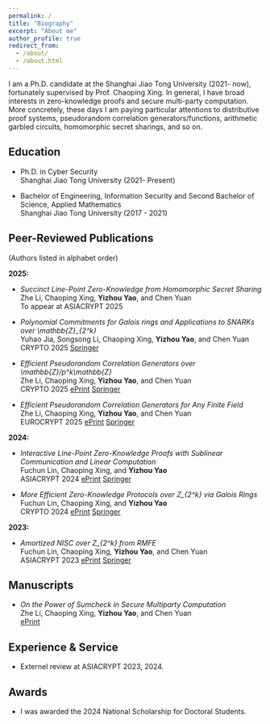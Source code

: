 ```yaml
---
permalink: /
title: "Biography"
excerpt: "About me"
author_profile: true
redirect_from: 
  - /about/
  - /about.html
---
```


I am a Ph.D. candidate at the Shanghai Jiao Tong University (2021- now), fortunately supervised by Prof. Chaoping Xing. In general, I have broad interests in zero-knowledge proofs and secure multi-party computation. More concretely, these days I am paying particular attentions to distributive proof systems, pseudorandom correlation generators/functions, arithmetic garbled circuits, homomorphic secret sharings, and so on.

    
<h2 id="education"> Education</h2>

- Ph.D. in Cyber Security   
  Shanghai Jiao Tong University (2021- Present)
  
- Bachelor of Engineering, Information Security and Second Bachelor of Science, Applied Mathematics   
  Shanghai Jiao Tong University (2017 - 2021)

<h2 id="publications"> Peer-Reviewed Publications</h2>
(Authors listed in alphabet order)

**2025:**  
- *Succinct Line-Point Zero-Knowledge from Homomorphic Secret Sharing*    
  Zhe Li, Chaoping Xing, **Yizhou Yao**, and Chen Yuan    
  To appear at ASIACRYPT 2025
  
- *Polynomial Commitments for Galois rings and Applications to SNARKs over \mathbb{Z}_{2^k}*     
  Yuhao Jia, Songsong Li, Chaoping Xing, **Yizhou Yao**, and Chen Yuan   
  CRYPTO 2025 [Springer](https://link.springer.com/chapter/10.1007/978-3-032-01887-8_17)

- *Efficient Pseudorandom Correlation Generators over \mathbb{Z}/p^k\mathbb{Z}*     
  Zhe Li, Chaoping Xing, **Yizhou Yao**, and Chen Yuan   
  CRYPTO 2025 [ePrint](https://eprint.iacr.org/2025/1223) [Springer](https://link.springer.com/chapter/10.1007/978-3-032-01884-7_7)
  
- *Efficient Pseudorandom Correlation Generators for Any Finite Field*     
  Zhe Li, Chaoping Xing, **Yizhou Yao**, and Chen Yuan   
  EUROCRYPT 2025 [ePrint](https://eprint.iacr.org/2025/169) [Springer](https://link.springer.com/chapter/10.1007/978-3-031-91092-0_6)

**2024:**  
- *Interactive Line-Point Zero-Knowledge Proofs with Sublinear Communication and Linear Computation*     
  Fuchun Lin, Chaoping Xing, and **Yizhou Yao**    
  ASIACRYPT 2024  [ePrint](https://eprint.iacr.org/2024/1431) [Springer](https://link.springer.com/chapter/10.1007/978-981-96-0935-2_11)
  
- *More Efficient Zero-Knowledge Protocols over Z_{2^k} via Galois Rings*    
  Fuchun Lin, Chaoping Xing, and **Yizhou Yao**  
  CRYPTO 2024  [ePrint](https://eprint.iacr.org/2023/150) [Springer](https://link.springer.com/chapter/10.1007/978-3-031-68400-5_13)

**2023:**
- *Amortized NISC over Z_{2^k} from RMFE*   
  Fuchun Lin, Chaoping Xing, **Yizhou Yao**, and Chen Yuan  
  ASIACRYPT 2023  [ePrint](https://eprint.iacr.org/2023/1363) [Springer](https://link.springer.com/chapter/10.1007/978-981-99-8721-4_2)

<h2 id="manuscripts"> Manuscripts</h2>

- *On the Power of Sumcheck in Secure Multiparty Computation*     
  Zhe Li, Chaoping Xing, **Yizhou Yao**, and Chen Yuan   
  [ePrint](https://eprint.iacr.org/2025/177)

<h2 id="experience"> Experience & Service</h2>

- Externel review at ASIACRYPT 2023, 2024. 
 
<h2 id="awards"> Awards</h2>

- I was awarded the 2024 National Scholarship for Doctoral Students.
